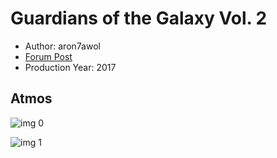 # Guardians of the Galaxy Vol. 2

* Author: aron7awol
* [Forum Post](https://www.avsforum.com/threads/bass-eq-for-filtered-movies.2995212/post-56747116)
* Production Year: 2017

## Atmos

![img 0](https://i.imgur.com/SdQPOXE.jpg)

![img 1](https://i.imgur.com/SukU8RJ.png)

